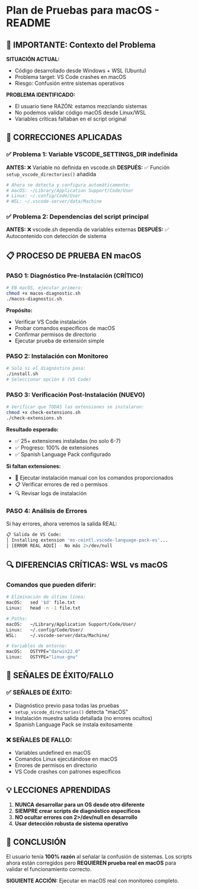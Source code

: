 # Plan de Pruebas para macOS - README

## 🚨 IMPORTANTE: Contexto del Problema

**SITUACIÓN ACTUAL:**

- Código desarrollado desde Windows + WSL (Ubuntu)
- Problema target: VS Code crashes en macOS
- Riesgo: Confusión entre sistemas operativos

**PROBLEMA IDENTIFICADO:**

- El usuario tiene RAZÓN: estamos mezclando sistemas
- No podemos validar código macOS desde Linux/WSL
- Variables críticas faltaban en el script original

## 🔧 CORRECCIONES APLICADAS

### ✅ Problema 1: Variable VSCODE_SETTINGS_DIR indefinida

**ANTES:** ❌ Variable no definida en vscode.sh
**DESPUÉS:** ✅ Función `setup_vscode_directories()` añadida

```bash
# Ahora se detecta y configura automáticamente:
# macOS: ~/Library/Application Support/Code/User
# Linux: ~/.config/Code/User
# WSL: ~/.vscode-server/data/Machine
```

### ✅ Problema 2: Dependencias del script principal

**ANTES:** ❌ vscode.sh dependía de variables externas
**DESPUÉS:** ✅ Autocontenido con detección de sistema

## 📋 PROCESO DE PRUEBA EN macOS

### PASO 1: Diagnóstico Pre-Instalación (CRÍTICO)

```bash
# EN macOS, ejecutar primero:
chmod +x macos-diagnostic.sh
./macos-diagnostic.sh
```

**Propósito:**

- Verificar VS Code instalación
- Probar comandos específicos de macOS
- Confirmar permisos de directorio
- Ejecutar prueba de extensión simple

### PASO 2: Instalación con Monitoreo

```bash
# Solo si el diagnóstico pasa:
./install.sh
# Seleccionar opción 6 (VS Code)
```

### PASO 3: Verificación Post-Instalación (NUEVO)

```bash
# Verificar que TODAS las extensiones se instalaron:
chmod +x check-extensions.sh
./check-extensions.sh
```

**Resultado esperado:**

- ✅ 25+ extensiones instaladas (no solo 6-7)
- ✅ Progreso: 100% de extensiones
- ✅ Spanish Language Pack configurado

**Si faltan extensiones:**

- 🔄 Ejecutar instalación manual con los comandos proporcionados
- 📋 Verificar errores de red o permisos
- 🔍 Revisar logs de instalación

### PASO 4: Análisis de Errores

Si hay errores, ahora veremos la salida REAL:

```bash
📋 Salida de VS Code:
│ Installing extension 'ms-ceintl.vscode-language-pack-es'...
│ [ERROR REAL AQUÍ] - No más 2>/dev/null
```

## 🔍 DIFERENCIAS CRÍTICAS: WSL vs macOS

### Comandos que pueden diferir:

```bash
# Eliminación de última línea:
macOS:   sed '$d' file.txt
Linux:   head -n -1 file.txt

# Paths:
macOS:   ~/Library/Application Support/Code/User/
Linux:   ~/.config/Code/User/
WSL:     ~/.vscode-server/data/Machine/

# Variables de entorno:
macOS:   OSTYPE="darwin22.0"
Linux:   OSTYPE="linux-gnu"
```

## 🚨 SEÑALES DE ÉXITO/FALLO

### ✅ SEÑALES DE ÉXITO:

- Diagnóstico previo pasa todas las pruebas
- `setup_vscode_directories()` detecta "macOS"
- Instalación muestra salida detallada (no errores ocultos)
- Spanish Language Pack se instala exitosamente

### ❌ SEÑALES DE FALLO:

- Variables undefined en macOS
- Comandos Linux ejecutándose en macOS
- Errores de permisos en directorio
- VS Code crashes con patrones específicos

## 💡 LECCIONES APRENDIDAS

1. **NUNCA desarrollar para un OS desde otro diferente**
2. **SIEMPRE crear scripts de diagnóstico específicos**
3. **NO ocultar errores con 2>/dev/null en desarrollo**
4. **Usar detección robusta de sistema operativo**

## 🎯 CONCLUSIÓN

El usuario tenía **100% razón** al señalar la confusión de sistemas.
Los scripts ahora están corregidos pero **REQUIEREN prueba real en macOS**
para validar el funcionamiento correcto.

**SIGUIENTE ACCIÓN:** Ejecutar en macOS real con monitoreo completo.
